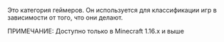 Это категория геймеров. Он используется для классификации игр в зависимости от того, что они делают.

ПРИМЕЧАНИЕ: Доступно только в Minecraft 1.16.x и выше